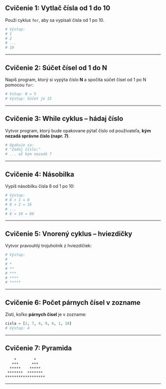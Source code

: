 ## **Cvičenie 1: Vytlač čísla od 1 do 10**

Použi cyklus `for`, aby sa vypísali čísla od 1 po 10.

```python
# Výstup:
# 1
# 2
# ...
# 10
```

---

## **Cvičenie 2: Súčet čísel od 1 do N**

Napíš program, ktorý si vypýta číslo **N** a spočíta súčet čísel od 1 po N pomocou `for`:

```python
# Vstup: N = 5
# Výstup: Súčet je 15


```
---

## **Cvičenie 3: While cyklus – hádaj číslo**

Vytvor program, ktorý bude opakovane pýtať číslo od používateľa, **kým nezadá správne číslo (napr. 7)**.

```python
# Opakuje sa:
# "Zadaj číslo:"
# ... až kým nezadá 7
```

---

## **Cvičenie 4: Násobilka**

Vypíš násobilku čísla 8 od 1 po 10:

```python
# Výstup:
# 8 × 1 = 8
# 8 × 2 = 16
# ...
# 8 × 10 = 80


```
---

## **Cvičenie 5: Vnorený cyklus – hviezdičky**

Vytvor pravouhlý trojuholník z hviezdičiek:

```python
# Výstup:
#
# *
# **
# ***
# ****
# *****
```

---

## **Cvičenie 6: Počet párnych čísel v zozname**

Zisti, koľko **párnych čísel** je v zozname:

```python
cisla = [2, 7, 4, 9, 6, 1, 10]
# Výstup: 4
```
---

## **Cvičenie 7: Pyramida**

```
    *        *
   ***      ***
  *****    *****
 *******  *******
******************
```

---

